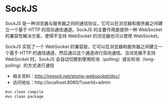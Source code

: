 # SockJS 

SockJS 是一种浏览器与服务器之间的通信协议，它可以在浏览器和服务器之间建立一个基于 HTTP 的双向通信通道。SockJS 的主要作用是提供一种 WebSocket 的兼容性解决方案，使得不支持 WebSocket 的浏览器也可以使用 WebSocket。

SockJS 实现了一个 WebSocket 的兼容层，它可以在浏览器和服务器之间建立一个基于 HTTP 的通信通道，然后通过这个通道进行双向通信。当浏览器不支持 WebSocket 时，SockJS 会自动切换到使用轮询（polling）或长轮询（long-polling）的方式进行通信

- 相关资料：http://jmesnil.net/stomp-websocket/doc/
- 访问地址：http://localhost:8080/?userId=admin

```bash
mvn clean compile
mvn clean package
```


